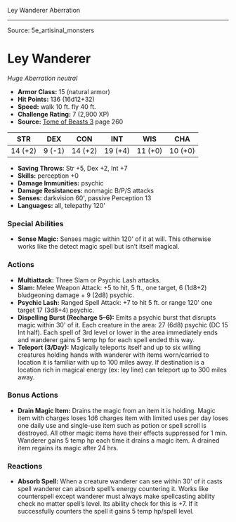<MonsterName/>Ley Wanderer</MonsterName>
<CreatureType/>Aberration</CreatureType>



---

Source: 5e_artisinal_monsters

# Ley Wanderer

*Huge* *Aberration* *neutral*

- **Armor Class:** 15 (natural armor)
- **Hit Points:** 136 (16d12+32)
- **Speed:** walk 10 ft. fly 40 ft.
- **Challenge Rating:** 7 (2,900 XP)
- **Source:** [Tome of Beasts 3](https://koboldpress.com/kpstore/product/tome-of-beasts-3-for-5th-edition/) page 260

| STR | DEX | CON | INT | WIS | CHA |
| --- | --- | --- | --- | --- | --- |
| 14 (+2) | 9 (-1) | 14 (+2) | 19 (+4) | 11 (+0) | 10 (+0) |

- **Saving Throws**: Str +5, Dex +2, Int +7
- **Skills:** perception +0
- **Damage Immunities:** psychic
- **Damage Resistances:** nonmagic B/P/S attacks
- **Senses:** darkvision 60', passive Perception 13
- **Languages:** all, telepathy 120'

### Special Abilities

- **Sense Magic:** Senses magic within 120' of it at will. This otherwise works like the detect magic spell but isn’t itself magical.

### Actions

- **Multiattack:** Three Slam or Psychic Lash attacks.
- **Slam:** Melee Weapon Attack: +5 to hit, 5 ft., one target, 6 (1d8+2) bludgeoning damage + 9 (2d8) psychic.
- **Psychic Lash:** Ranged Spell Attack: +7 to hit 5 ft. or range 120' one target 17 (3d8+4) psychic.
- **Dispelling Burst (Recharge 5–6):** Emits a psychic burst that disrupts magic within 30' of it. Each creature in the area: 27 (6d8) psychic (DC 15 Int half). Each spell of 3rd level or lower in the area immediately ends and wanderer gains 5 temp hp for each spell ended this way.
- **Teleport (3/Day):** Magically teleports itself and up to six willing creatures holding hands with wanderer with items worn/carried to location it is familiar with up to 100 miles away. If destination is a location rich in magical energy (ex: ley line) can teleport up to 300 miles away.

### Bonus Actions

- **Drain Magic Item:** Drains the magic from an item it is holding. Magic item with charges loses 1d6 charges item with limited uses per day loses one daily use and single-use item such as potion or spell scroll is destroyed. All other magic items have their effects suppressed for 1 min. Wanderer gains 5 temp hp each time it drains a magic item. A drained item regains its magic after 24 hrs.

### Reactions

- **Absorb Spell:** When a creature wanderer can see within 30' of it casts spell wanderer can absorb spell’s energy countering it. Works like counterspell except wanderer must always make spellcasting ability check no matter spell’s level. Its ability check for this is +7. If it successfully counters the spell it gains 5 temp hp/spell level.





